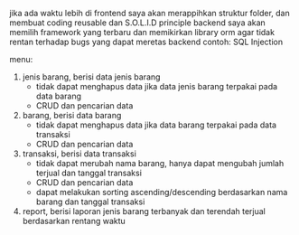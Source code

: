 jika ada waktu lebih
di frontend saya akan merappihkan struktur folder, dan membuat coding reusable dan S.O.L.I.D principle
backend saya akan memilih framework yang terbaru dan memikirkan library orm agar tidak rentan terhadap bugs
yang dapat meretas backend contoh: SQL Injection

menu:

1. jenis barang, berisi data jenis barang
   - tidak dapat menghapus data jika data jenis barang terpakai pada data barang
   - CRUD dan pencarian data
2. barang, berisi data barang
   - tidak dapat menghapus data jika data barang terpakai pada data transaksi
   - CRUD dan pencarian data
3. transaksi, berisi data transaksi
   - tidak dapat merubah nama barang, hanya dapat mengubah jumlah terjual dan tanggal transaksi
   - CRUD dan pencarian data
   - dapat melakukan sorting ascending/descending berdasarkan nama barang dan tanggal transaksi
4. report, berisi laporan jenis barang terbanyak dan terendah terjual berdasarkan rentang waktu
